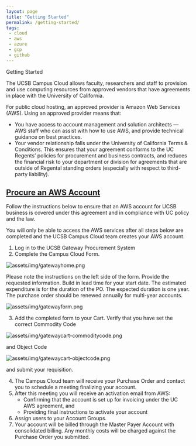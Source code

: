 ```yaml
---
layout: page
title: "Getting Started"
permalink: /getting-started/
tags:
 - cloud
 - aws
 - azure
 - gcp
 - github
---
```


Getting Started

The UCSB Campus Cloud allows faculty, researchers and staff to provision and use computing resources from approved vendors that have agreements in place with the University of California.

For public cloud hosting, an approved provider is Amazon Web Services (AWS). 
Using an approved provider means that:

  * You have access to account management and solution architects — AWS staff who can assist with how to use AWS, and provide technical guidance on best practices.
  * Your vendor relationship falls under the University of California Terms & Conditions. This ensures that your agreement conforms to the UC Regents’ policies for procurement and business contracts, and reduces the financial risk to your department or division for agreements that are outside of Regental standing orders (especially with respect to third-party liability).
  

## [Procure an AWS Account](#procurement)

Follow the instructions below to ensure that an AWS account for UCSB business is covered under this agreement and in compliance with UC policy and the law.

You will only be able to access the AWS services after all steps below are completed and the UCSB Campus Cloud team creates your AWS account.

  1. Log in to the UCSB Gateway Procurement System
  2. Complete the Campus Cloud Form. 

  ![assets/img/gatewayhome.png]({{site.url}}assets/img/gatewayhome.png)

   Please note the instructions on the left side of the form. Provide the requested information. Build in lead time for your start date. The estimated expenditure is for the duration of the PO. The expected duration is one year. The purchase order should be renewed annually for multi-year accounts.

  ![assets/img/gatewayform.png]({{site.url}}assets/img/gatewayform.png)

  3. Add the completed form to your Cart. 
     Verify that you have set the correct Commodity Code 

  ![assets/img/gatewaycart-commoditycode.png]({{site.url}}assets/img/gatewaycart-commoditycode.png)

   and Object Code

  ![assets/img/gatewaycart-objectcode.png]({{site.url}}assets/img/gatewaycart-objectcode.png)	 

   and submit your requisition.
   
  4. The Campus Cloud team will receive your Purchase Order and contact you to schedule a meeting finalizing your account. 
  5. After this meeting you will receive an activation email from AWS:
     * Confirming that the account is set up for invoicing under the UC AWS agreement, and
     * Providing final instructions to activate your account
  6. Assign users to your Account Groups.
  7. Your account will be billed through the Master Payer Account with consolidated billing. Any monthly costs will be charged against the Purchase Order you submitted.